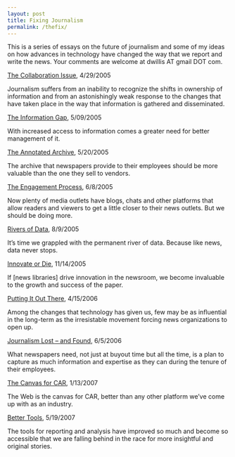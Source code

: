 ```yaml
---
layout: post
title: Fixing Journalism
permalink: /thefix/
---
```


This is a series of essays on the future of journalism and some of my ideas on how advances in technology have changed the way that we report and write the news. Your comments are welcome at dwillis AT gmail DOT com.

[The Collaboration Issue](http://thescoop.org/thefix/the-collaboration-issue/), 4/29/2005

Journalism suffers from an inability to recognize the shifts in ownership of information and from an astonishingly weak response to the changes that have taken place in the way that information is gathered and disseminated.

[The Information Gap](http://thescoop.org/thefix/the-information-gap/), 5/09/2005

With increased access to information comes a greater need for better management of it.

[The Annotated Archive](http://thescoop.org/thefix/the-annotated-archive/), 5/20/2005

The archive that newspapers provide to their employees should be more valuable than the one they sell to vendors.

[The Engagement Process](http://thescoop.org/thefix/the-engagement-process/), 6/8/2005

Now plenty of media outlets have blogs, chats and other platforms that allow readers and viewers to get a little closer to their news outlets. But we should be doing more.

[Rivers of Data](http://thescoop.org/thefix/rivers-of-data/), 8/9/2005

It’s time we grappled with the permanent river of data. Because like news, data never stops.

[Innovate or Die](http://thescoop.org/thefix/innovate-or-die/), 11/14/2005

If [news libraries] drive innovation in the newsroom, we become invaluable to the growth and success of the paper.

[Putting It Out There](http://thescoop.org/thefix/putting-it-out-there/), 4/15/2006

Among the changes that technology has given us, few may be as influential in the long-term as the irresistable movement forcing news organizations to open up.

[Journalism Lost – and Found](http://thescoop.org/thefix/journalism-lost-and-found/), 6/5/2006

What newspapers need, not just at buyout time but all the time, is a plan to capture as much information and expertise as they can during the tenure of their employees.

[The Canvas for CAR](http://thescoop.org/thefix/the-canvas-for-car/), 1/13/2007

The Web is the canvas for CAR, better than any other platform we’ve come up with as an industry.

[Better Tools](http://thescoop.org/thefix/better-tools/), 5/19/2007

The tools for reporting and analysis have improved so much and become so accessible that we are falling behind in the race for more insightful and original stories.
